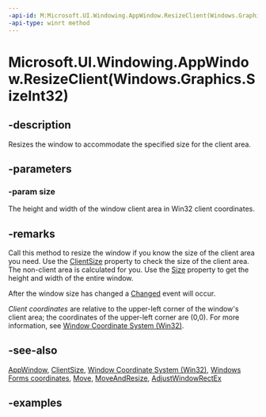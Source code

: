 ```yaml
---
-api-id: M:Microsoft.UI.Windowing.AppWindow.ResizeClient(Windows.Graphics.SizeInt32)
-api-type: winrt method
---
```


# Microsoft.UI.Windowing.AppWindow.ResizeClient(Windows.Graphics.SizeInt32)

<!--
public void ResizeClient (Windows.Graphics.SizeInt32 size);
-->

## -description

Resizes the window to accommodate the specified size for the client area.

## -parameters

### -param size

The height and width of the window client area in Win32 client coordinates.

## -remarks

Call this method to resize the window if you know the size of the client area you need. Use the [ClientSize](appwindow_clientsize.md) property to check the size of the client area. The non-client area is calculated for you. Use the [Size](appwindow_size.md) property to get the height and width of the entire window.

After the window size has changed a [Changed](appwindow_changed.md) event will occur.

_Client coordinates_ are relative to the upper-left corner of the window's client area; the coordinates of the upper-left corner are (0,0). For more information, see [Window Coordinate System (Win32)](/windows/win32/gdi/window-coordinate-system).

## -see-also

[AppWindow](appwindow.md), [ClientSize](appwindow_clientsize.md), [Window Coordinate System (Win32)](/windows/win32/gdi/window-coordinate-system), [Windows Forms coordinates](/dotnet/desktop/winforms/windows-forms-coordinates), [Move](appwindow_move_893940313.md), [MoveAndResize](/windows/windows-app-sdk/api/winrt/microsoft.ui.windowing.appwindow.moveandresize), [AdjustWindowRectEx](/windows/win32/api/winuser/nf-winuser-adjustwindowrectex)

## -examples


